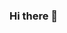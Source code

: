 ### Hi there 👋

<!--
**ramakris-siva/ramakris-siva** is a ✨ _special_ ✨ repository because its `README.md` (this file) appears on your GitHub profile.

- 🔭 I’m currently working on using drones for object recognition, obstacle avoidance etc
- 🌱 I’m currently learning DJI Tello drone programming, newer techniques for objection recognition, obstacle avoidance and machine learning for object recognition
- 👯 I’m looking to collaborate on ML or DL use for object recognition and obstacle avoidance on DJI Tello or any other similar drone
- 🤔 I’m looking for help with potential mods to DJI Tello for adding proximity sensors to the drone
- 📫 How to reach me: ramakrdude@yahoo.com

-->
